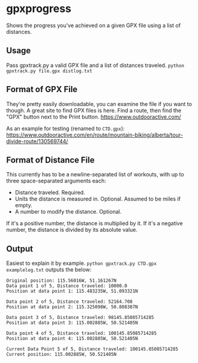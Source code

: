 # gpxprogress
Shows the progress you've achieved on a given GPX file using a list of distances.

## Usage
Pass gpxtrack.py a valid GPX file and a list of distances traveled.
`python gpxtrack.py file.gpx distlog.txt`

## Format of GPX File

They're pretty easily downloadable, you can examine the file if you want to though. A great site to find GPX files is here. Find a route, then find the "GPX" button next to the Print button.
https://www.outdooractive.com/

As an example for testing (renamed to `CTD.gpx`):
https://www.outdooractive.com/en/route/mountain-biking/alberta/tour-divide-route/130569744/

## Format of Distance File

This currently has to be a newline-separated list of workouts, with up to three space-separated arguments each:
- Distance traveled. Required.
- Units the distance is measured in. Optional. Assumed to be miles if empty.
- A number to modify the distance. Optional.

If it's a positive number, the distance is multiplied by it.
If it's a negative number, the distance is divided by its absolute value.

## Output

Easiest to explain it by example.
`python gpxtrack.py CTD.gpx examplelog.txt` outputs the below:

~~~
Original position: 115.56016W, 51.161267N
Data point 1 of 5, Distance traveled: 10000.0
Position at data point 1: 115.483235W, 51.093321N

Data point 2 of 5, Distance traveled: 52164.708
Position at data point 2: 115.325098W, 50.808387N

Data point 3 of 5, Distance traveled: 98145.85085714285
Position at data point 3: 115.002885W, 50.521405N

Data point 4 of 5, Distance traveled: 100145.85085714285
Position at data point 4: 115.002885W, 50.521405N

Current Data Point 5 of 5, Distance traveled: 100145.85085714285
Current position: 115.002885W, 50.521405N
~~~

